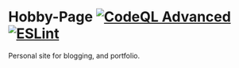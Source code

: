 # Hobby-Page [![CodeQL Advanced](https://github.com/harley-codes/Hobby-Page/actions/workflows/codeql.yml/badge.svg?branch=main)](https://github.com/harley-codes/Hobby-Page/actions/workflows/codeql.yml) [![ESLint](https://github.com/harley-codes/Hobby-Page/actions/workflows/eslint.yml/badge.svg?branch=main)](https://github.com/harley-codes/Hobby-Page/actions/workflows/eslint.yml) 
Personal site for blogging, and portfolio.
